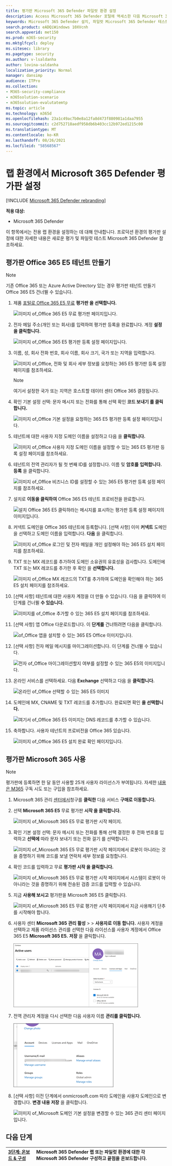 ```yaml
---
title: 평가판 Microsoft 365 Defender 파일럿 환경 설정
description: Access Microsoft 365 Defender 포털에 액세스한 다음 Microsoft 365 Defender 테스트 랩 환경 설정
keywords: Microsoft 365 Defender 설치, 파일럿 Microsoft 365 Defender 테스트, Microsoft 365 Defender 테스트 Microsoft 365 Defender 테스트
search.product: eADQiWindows 10XVcnh
search.appverid: met150
ms.prod: m365-security
ms.mktglfcycl: deploy
ms.sitesec: library
ms.pagetype: security
ms.author: v-lsaldanha
author: lovina-saldanha
localization_priority: Normal
manager: dansimp
audience: ITPro
ms.collection:
- M365-security-compliance
- m365solution-scenario
- m365solution-evalutatemtp
ms.topic: article
ms.technology: m365d
ms.openlocfilehash: 23a1c49ac7b0e8a12fa8d473f880981a1daa7955
ms.sourcegitcommit: c2d752718aedf958db6b403cc12b972ed1215c00
ms.translationtype: MT
ms.contentlocale: ko-KR
ms.lasthandoff: 08/26/2021
ms.locfileid: "58568567"
---
```

# <a name="set-up-your-microsoft-365-defender-trial-in-a-lab-environment"></a>랩 환경에서 Microsoft 365 Defender 평가판 설정 

[!INCLUDE [Microsoft 365 Defender rebranding](../includes/microsoft-defender.md)]


**적용 대상:**
- Microsoft 365 Defender 

이 항목에서는 전용 랩 환경을 설정하는 데 대해 안내합니다. 프로덕션 환경의 평가판 설정에 대한 [](eval-overview.md) 자세한 내용은 새로운 평가 및 파일럿 테스트 Microsoft 365 Defender 참조하세요. 

## <a name="create-an-office-365-e5-trial-tenant"></a>평가판 Office 365 E5 테넌트 만들기
>[!NOTE]
>기존 Office 365 또는 Azure Active Directory 있는 경우 평가판 테넌트 만들기 Office 365 E5 건너뛸 수 있습니다.

1. 제품 [포털로 Office 365 E5 무료](https://www.microsoft.com/microsoft-365/business/office-365-enterprise-e5-business-software?activetab=pivot%3aoverviewtab) **평가판 을 선택합니다.**

   ![이미지 of_Office 365 E5 무료 평가판 페이지입니다.](../../media/mtp-eval-9.png)
  
2. 전자 메일 주소(개인 또는 회사)를 입력하여 평가판 등록을 완료합니다. 계정 **설정 을 클릭합니다.**

   ![이미지 of_Office 365 E5 평가판 등록 설정 페이지입니다.](../../media/mtp-eval-10.png)

3. 이름, 성, 회사 전화 번호, 회사 이름, 회사 크기, 국가 또는 지역을 입력합니다.  

   ![이미지 of_Office, 전화 및 회사 세부 정보를 요청하는 365 E5 평가판 등록 설정 페이지를 참조하세요.](../../media/mtp-eval-11.png)
   
   > [!NOTE]
   > 여기서 설정한 국가 또는 지역은 호스트할 데이터 센터 Office 365 결정됩니다.
  
4. 확인 기본 설정 선택: 문자 메시지 또는 전화를 통해 선택 확인 **코드 보내기 를 클릭합니다.** 

   ![이미지 of_Office 기본 설정을 요청하는 365 E5 평가판 등록 설정 페이지입니다.](../../media/mtp-eval-12.png)

5. 테넌트에 대한 사용자 지정 도메인 이름을 설정하고 다음 을 **클릭합니다.**

   ![이미지 of_Office 사용자 지정 도메인 이름을 설정할 수 있는 365 E5 평가판 등록 설정 페이지를 참조하세요.](../../media/mtp-eval-13.png)
 
6. 테넌트의 전역 관리자가 될 첫 번째 ID를 설정합니다. 이름 및 **암호를** **입력합니다.** **등록** 을 클릭합니다.

   ![이미지 of_Office 비즈니스 ID를 설정할 수 있는 365 E5 평가판 등록 설정 페이지를 참조하세요.](../../media/mtp-eval-14.png)

7. 설치로 **이동을 클릭하여** Office 365 E5 테넌트 프로비전을 완료합니다.

   ![설치 Office 365 E5 클릭하라는 메시지를 표시하는 평가판 등록 설정 페이지의 이미지입니다.](../../media/mtp-eval-15.png)

8. 커넥트 도메인을 Office 365 테넌트에 등록합니다. [선택 사항] 이미 **커넥트** 도메인을 선택하고 도메인 이름을 입력합니다. **다음** 을 클릭합니다.

   ![이미지 of_Office 로그인 및 전자 메일을 개인 설정해야 하는 365 E5 설치 페이지를 참조하세요.](../../media/mtp-eval-16.png)
 
9. TXT 또는 MX 레코드를 추가하여 도메인 소유권의 유효성을 검사합니다. 도메인에 TXT 또는 MX 레코드를 추가한 후 확인 을 **선택합니다.**

   ![이미지 of_Office MX 레코드의 TXT를 추가하여 도메인을 확인해야 하는 365 E5 설치 페이지를 참조하세요.](../../media/mtp-eval-17.png)
 
10. [선택 사항] 테넌트에 대한 사용자 계정을 더 만들 수 있습니다. 다음 을 클릭하여 이 단계를 건너뛸 **수 있습니다.**

    ![이미지를 of_Office 추가할 수 있는 365 E5 설치 페이지를 참조하세요.](../../media/mtp-eval-18.png)
 
11. [선택 사항] 앱 Office 다운로드합니다. 이 **단계를** 건너뛰려면 다음을 클릭합니다. 

    ![of_Office 앱을 설치할 수 있는 365 E5 Office 이미지입니다.](../../media/mtp-eval-19.png)

12. [선택 사항] 전자 메일 메시지를 마이그레이션합니다. 이 단계를 건너뛸 수 있습니다.

    ![전자 of_Office 마이그레이션할지 여부를 설정할 수 있는 365 E5의 이미지입니다.](../../media/mtp-eval-20.png)
 
13. 온라인 서비스를 선택하세요. 다음 **Exchange** 선택하고 다음 을 **클릭합니다.** 

    ![온라인 of_Office 선택할 수 있는 365 E5 이미지](../../media/mtp-eval-21.png)

14. 도메인에 MX, CNAME 및 TXT 레코드를 추가합니다. 완료되면 확인 **을 선택합니다.**

    ![여기서 of_Office 365 E5 이미지는 DNS 레코드를 추가할 수 있습니다.](../../media/mtp-eval-22.png)
 
15. 축하합니다. 사용자 테넌트의 프로비전을 Office 365 있습니다.

    ![이미지 of_Office 365 E5 설치 완료 확인 페이지입니다.](../../media/mtp-eval-23.png)

## <a name="enable-microsoft-365-trial-subscription"></a>평가판 Microsoft 365 사용

>[!NOTE]
>평가판에 등록하면 한 달 동안 사용할 25개 사용자 라이선스가 부여됩니다. 자세한 [내용은 M365](../../commerce/try-or-buy-microsoft-365.md) 구독 시도 또는 구입을 참조하세요.

1. Microsoft 365 관리 [센터에서](https://admin.microsoft.com/)청구를 **클릭한** 다음 서비스 **구매로 이동합니다.**

2. 선택 **Microsoft 365 E5** 무료 평가판 **시작 을 클릭합니다.** 

   ![이미지 of_Microsoft 365 E5 무료 평가판 시작 페이지.](../../media/mtp-eval-24.png)

3. 확인 기본 설정 선택: 문자 메시지 또는 전화를 통해 선택 결정한 후 전화 번호를 입력하고 **선택에** 따라 문자 보내기 또는 전화 걸기 를 선택합니다. 

   ![이미지 of_Microsoft 365 E5 무료 평가판 시작 페이지에서 로봇이 아니라는 것을 증명하기 위해 코드를 보낼 연락처 세부 정보를 요청합니다.](../../media/mtp-eval-25.png)
 
4. 확인 코드를 입력하고 무료 **평가판 시작 을 클릭합니다.**

   ![이미지 of_Microsoft 365 E5 무료 평가판 시작 페이지에서 시스템이 로봇이 아 아니라는 것을 증명하기 위해 전송된 검증 코드를 입력할 수 있습니다.](../../media/mtp-eval-26.png)

5. 지금 **사용해 보시고** 평가판을 Microsoft 365 E5 클릭합니다.

   ![이미지 of_Microsoft 365 E5 무료 평가판 시작 페이지에서 지금 사용해기 단추를 시작해야 합니다.](../../media/mtp-eval-27.png)
 
6. 사용자 센터 **Microsoft 365 관리 활성**  >    >  **사용자로 이동 합니다.** 사용자 계정을 선택하고 제품 라이선스 관리를 선택한 다음 라이선스를 사용자 계정에서 Office 365 E5 **Microsoft 365 E5.** **저장** 을 클릭합니다.

   ![of_Microsoft 라이선스를 선택할 수 있는 365 관리 센터 Microsoft 365 E5 이미지.](../../media/mtp-eval-28.png)
 
7. 전역 관리자 계정을 다시 선택한 다음 사용자 이름 **관리를 클릭합니다.**

   ![이미지 of_Microsoft 계정 및 사용자 이름 관리를 선택할 수 있는 365 관리 센터 페이지입니다.](../../media/mtp-eval-29.png)

8. [선택 사항] 이전 단계에서  onmicrosoft.com 따라 도메인을 사용자 도메인으로 변경합니다. **변경 내용 저장** 을 클릭합니다.

   ![이미지 of_Microsoft 도메인 기본 설정을 변경할 수 있는 365 관리 센터 페이지입니다.](../../media/mtp-eval-30.png)



## <a name="next-step"></a>다음 단계
|[3단계: 온보드 & 구성](config-m365d-eval.md) | Microsoft 365 Defender 랩 또는 파일럿 환경에 대한 각 Microsoft 365 Defender 구성하고 끝점을 온보드합니다.
|:-------|:-----|
